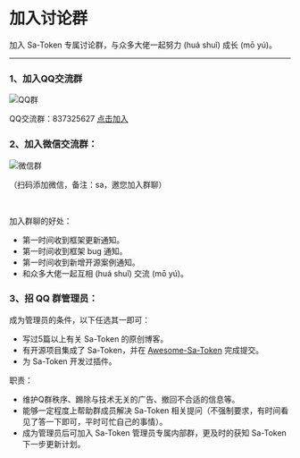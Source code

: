 # 加入讨论群

加入 Sa-Token 专属讨论群，与众多大佬一起努力 (huá shuǐ) 成长 (mō yú)。

---

### 1、加入QQ交流群

![QQ群](https://oss.dev33.cn/sa-token/qr/qq-group-5-gsa.png ':size=180')

QQ交流群：837325627 [点击加入](http://qm.qq.com/cgi-bin/qm/qr?_wv=1027&k=98NOhX0Q3a2hcv3eURcnYMBuZUZrlHUH&authKey=td3pmX3BnYNr%2FCRkEDwE5FgGARk29D9HAMwL0bAfK7tqN8XN93jccnEanyZl18mM&noverify=0&group_code=837325627)

### 2、加入微信交流群：

![微信群](https://oss.dev33.cn/sa-token/wx-qr-300.png ':size=180')

（扫码添加微信，备注：sa，邀您加入群聊）

<br>

加入群聊的好处：
- 第一时间收到框架更新通知。
- 第一时间收到框架 bug 通知。
- 第一时间收到新增开源案例通知。
- 和众多大佬一起互相 (huá shuǐ) 交流 (mō yú)。


### 3、招 QQ 群管理员：

成为管理员的条件，以下任选其一即可：
- 写过5篇以上有关 Sa-Token 的原创博客。
- 有开源项目集成了 Sa-Token，并在 [Awesome-Sa-Token](https://gitee.com/sa-token/awesome-sa-token) 完成提交。
- 为 Sa-Token 开发过插件。

职责：
- 维护Q群秩序、踢除与技术无关的广告、撤回不合适的信息等。
- 能够一定程度上帮助群成员解决 Sa-Token 相关提问（不强制要求，有时间看见了答一下即可，平时可忙自己的事情）。
- 成为管理员后可加入 Sa-Token 管理员专属内部群，更及时的获知 Sa-Token 下一步更新计划。



